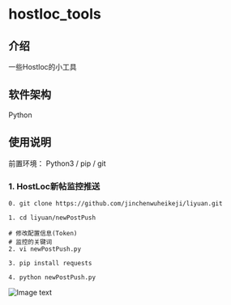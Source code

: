 # hostloc_tools

## 介绍
一些Hostloc的小工具

## 软件架构
Python

## 使用说明

前置环境： Python3 / pip / git

### 1. HostLoc新帖监控推送

    0. git clone https://github.com/jinchenwuheikeji/liyuan.git

    1. cd liyuan/newPostPush
    
    # 修改配置信息(Token)
    # 监控的关键词
    2. vi newPostPush.py 
    
    3. pip install requests
    
    4. python newPostPush.py
![Image text](https://gitee.com/Sage668/imgs/raw/master/hostloc_tools/1.png)

